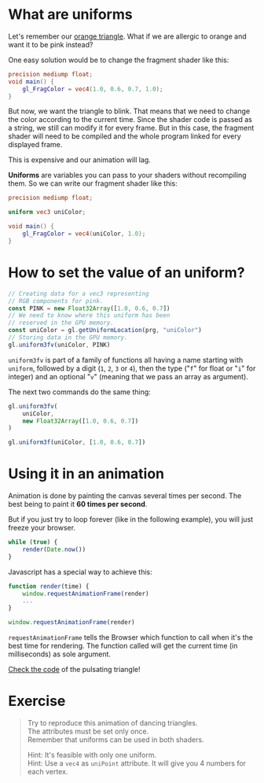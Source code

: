 # What are uniforms

Let's remember our [orange triangle](#lesson/fundamentals).
What if we are allergic to orange and want it to be pink instead?

One easy solution would be to change the fragment shader like this:
```glsl
precision mediump float;
void main() {
    gl_FragColor = vec4(1.0, 0.6, 0.7, 1.0);
}
```

But now, we want the triangle to blink.
That means that we need to change the color according to the current time.
Since the shader code is passed as a string,
we still can modify it for every frame.
But in this case, the fragment shader will need to be compiled
and the whole program linked for every displayed frame.

This is expensive and our animation will lag.

__Uniforms__ are variables you can pass to your shaders without recompiling them. So we can write our fragment shader like this:

```glsl
precision mediump float;

uniform vec3 uniColor;

void main() {
    gl_FragColor = vec4(uniColor, 1.0);
}
```

# How to set the value of an uniform?

```js
// Creating data for a vec3 representing
// RGB components for pink.
const PINK = new Float32Array([1.0, 0.6, 0.7])
// We need to know where this uniform has been
// reserved in the GPU memory.
const uniColor = gl.getUniformLocation(prg, "uniColor")
// Storing data in the GPU memory.
gl.uniform3fv(uniColor, PINK)
```

`uniform3fv` is part of a family of functions all having a name starting
with `uniform`, followed by a digit (`1`, `2`, `3` or `4`),
then the type ("`f`" for float or "`i`" for integer) and an optional "`v`"
(meaning that we pass an array as argument).

The next two commands do the same thing:

``` js
gl.uniform3fv(
    uniColor, 
    new Float32Array([1.0, 0.6, 0.7])
)
```

``` js
gl.uniform3f(uniColor, [1.0, 0.6, 0.7])
```

# Using it in an animation

Animation is done by painting the canvas several times per second.
The best being to paint it __60 times per second__.

But if you just try to loop forever (like in the following example),
you will just freeze your browser.

``` js
while (true) {
    render(Date.now())
}
```

Javascript has a special way to achieve this:
``` js
function render(time) {
    window.requestAnimationFrame(render)
    ...
}

window.requestAnimationFrame(render)
```

`requestAnimationFrame` tells the Browser which function to call when it's
the best time for rendering.
The function called will get the current time (in milliseconds)
as sole argument.

[Check the code](example/uniforms.html) of the pulsating triangle!

# Exercise

<Exercise />

> Try to reproduce this animation of dancing triangles.  
> The attributes must be set only once.  
> Remember that uniforms can be used in both shaders.  
>  
> Hint: It's feasible with only one uniform.  
> Hint: Use a `vec4` as `uniPoint` attribute.
> It will give you 4 numbers for each vertex.

